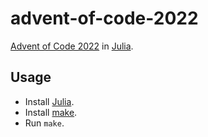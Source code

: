 # advent-of-code-2022

[Advent of Code 2022](https://adventofcode.com/2022)
in [Julia](https://julialang.org).

## Usage

- Install [Julia](https://julialang.org/downloads).
- Install [make](https://www.gnu.org/software/make/).
- Run `make`.
